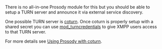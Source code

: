 There is no all-in-one Prosody module for this but you should be able to setup a TURN server and announce it via external service discovery.

One possible TURN server is [coturn](https://github.com/coturn/coturn). Once coturn is properly setup with a shared secret you can use [mod\_turncredentials](https://modules.prosody.im/mod_turncredentials.html) to give XMPP users access to that TURN server.

For more details see [Using Prosody with coturn](https://prosody.im/doc/coturn).
